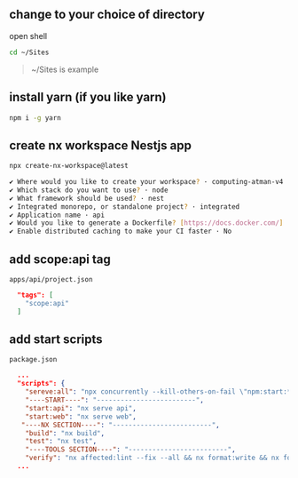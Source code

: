 ## change to your choice of directory

open shell

```bash
cd ~/Sites
```

> ~/Sites is example

## install yarn (if you like yarn)

```bash
npm i -g yarn
```

## create nx workspace Nestjs app

```bash
npx create-nx-workspace@latest

✔ Where would you like to create your workspace? · computing-atman-v4
✔ Which stack do you want to use? · node
✔ What framework should be used? · nest
✔ Integrated monorepo, or standalone project? · integrated
✔ Application name · api
✔ Would you like to generate a Dockerfile? [https://docs.docker.com/] · No
✔ Enable distributed caching to make your CI faster · No
```

## add scope:api tag

`apps/api/project.json`

```json
  "tags": [
    "scope:api"
  ]
```

## add start scripts

`package.json`

```json
  ...
  "scripts": {
    "sereve:all": "npx concurrently --kill-others-on-fail \"npm:start:*\"",
    "----START----": "-------------------------",
    "start:api": "nx serve api",
    "start:web": "nx serve web",
   "----NX SECTION----": "-------------------------",
    "build": "nx build",
    "test": "nx test",
    "----TOOLS SECTION----": "-------------------------",
    "verify": "nx affected:lint --fix --all && nx format:write && nx format:check && nx affected --target=lint --fix --parallel=3 && npx nx affected --target=test --parallel=3 && nx affected --target=build --parallel=3 --exclude=web"
  ...
```
